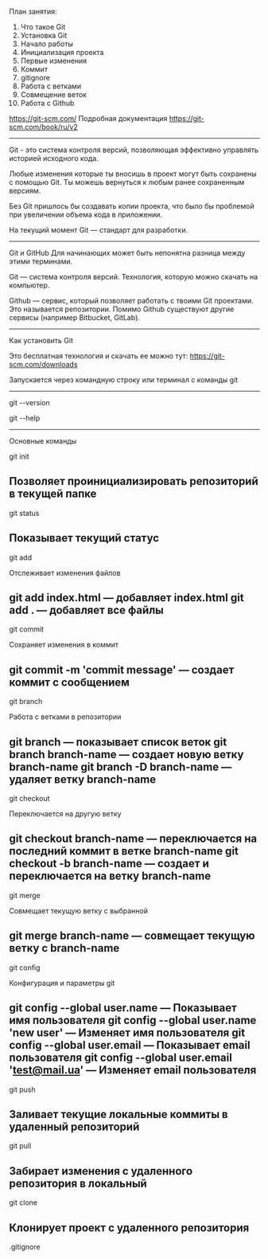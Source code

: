 План занятия:

1. Что такое Git
2. Установка Git
3. Начало работы
4. Инициализация проекта
5. Первые изменения
6. Коммит
7. gitignore
8. Работа с ветками
9. Совмещение веток
10. Работа с Github


https://git-scm.com/
Подробная документация https://git-scm.com/book/ru/v2

--------------------------------------------------------------------

Git - это система контроля версий, позволяющая эффективно управлять историей исходного кода.

Любые изменения которые ты вносишь в проект могут быть сохранены с помощью Git. Ты можешь вернуться к любым ранее сохраненным версиям.

Без Git пришлось бы создавать копии проекта, что было бы проблемой при увеличении объема кода в приложении.

На текущий момент Git — стандарт для разработки.

--------------------------------------------------------------------

Git и GitHub
Для начинающих может быть непонятна разница между этими терминами.

Git — система контроля версий. Технология, которую можно скачать на компьютер.

Github — сервис, который позволяет работать с твоими Git проектами. Это
называется репозитории. Помимо Github существуют другие сервисы (например
Bitbucket, GitLab).

--------------------------------------------------------------------

Как установить Git

Это бесплатная технология и скачать ее можно тут:
https://git-scm.com/downloads

Запускается через командную строку или терминал с команды git

--------------------------------------------------------------------

git --version

git --help

--------------------------------------------------------------------

Основные команды

git init

Позволяет проинициализировать репозиторий в текущей папке
--------------------------------------------------------------------

git status

Показывает текущий статус
--------------------------------------------------------------------

git add

Отслеживает изменения файлов

git add index.html — добавляет index.html
git add . — добавляет все файлы
--------------------------------------------------------------------

git commit

Сохраняет изменения в коммит

git commit -m 'commit message' — создает коммит с сообщением
--------------------------------------------------------------------

git branch

Работа с ветками в репозитории

git branch — показывает список веток
git branch branch-name — создает новую ветку branch-name
git branch -D branch-name — удаляет ветку branch-name
--------------------------------------------------------------------

git checkout

Переключается на другую ветку

git checkout branch-name — переключается на последний коммит в ветке
branch-name
git checkout -b branch-name — создает и переключается на ветку branch-name
--------------------------------------------------------------------

git merge

Совмещает текущую ветку с выбранной

git merge branch-name — совмещает текущую ветку с branch-name
--------------------------------------------------------------------

git config

Конфигурация и параметры git

git config --global user.name — Показывает имя пользователя
git config --global user.name 'new user' — Изменяет имя пользователя
git config --global user.email — Показывает email пользователя
git config --global user.email 'test@mail.ua' — Изменяет email пользователя
--------------------------------------------------------------------

git push

Заливает текущие локальные коммиты в удаленный репозиторий
--------------------------------------------------------------------

git pull

Забирает изменения с удаленного репозитория в локальный
--------------------------------------------------------------------

git clone

Клонирует проект с удаленного репозитория
--------------------------------------------------------------------

.gitignore 






